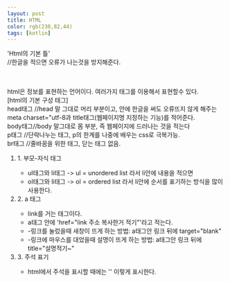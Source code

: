 ```yaml
---
layout: post
title: HTML
color: rgb(230,82,44)
tags: [kotlin]
---
```


<!Doctype html>  
<html>   
<head>  'Html의 기본 틀'  <br>
    <meta charset="utf-8">  //한글을 적으면 오류가 나는것을 방지해준다.  <br>
</head>    <br>
<body>   <br>
   <p>html은 정보를 표현하는 언어이다. 여러가지 태그를 이용해서 표현할수 있다. <br>
   [html의 기본 구성 태그] <br>
   head태그 //head 말 그대로 머리 부분이고, 안에 한글을 써도 오류뜨지 않게 해주는 meta charset="utf-8과 title태그(웹페이지명 지정하는 기능)를 적어준다. <br>
   body태그//body 말그대로 몸 부분, 즉 웹페이지에 드러나는 것을 적는다 <br>
   p태그 //단락나누는 태그, p의 한계를 나중에 배우는 css로 극복가능. <br>
   br태그 //줄바꿈을 위한 태그, 닫는 태그 없음. <br>
   </p>   
   <p>
   <ol>
      <li>1. 부모-자식 태그 </li>
      <ul>
      <li>ul태그와 li태그 -> ul = unordered list 라서 li안에 내용을 적으면 </li>
      <li>ol태그와 li태그 -> ol = ordered list 라서 li안에 순서를 표기하는 방식을 많이 사용한다.</li>
      </ul>
      <li>2. a 태그  </li>
      <ul>
      <li>link를 거는 태그이다.</li>
      <li>a태그 안에 'href="link 주소 복사한거 적기"'라고 적는다.</li>
      <li>-링크를 눌렀을때 새창이 뜨게 하는 방법: a태그안 링크 뒤에 target="blank"</li>
      <li>-링크에 마우스를 대었을때 설명이 뜨게 하는 방법: a태그안 링크 뒤에 title="설명적기~"</li>
      </ul>
      <li>3. 주석 표기 </li>
      <ul>
      <li>html에서 주석을 표시할 때에는 '<!-- -->' 이렇게 표시한다. </li>
      </ul>
   </ol>
   </p>
</body> 
</html>    
